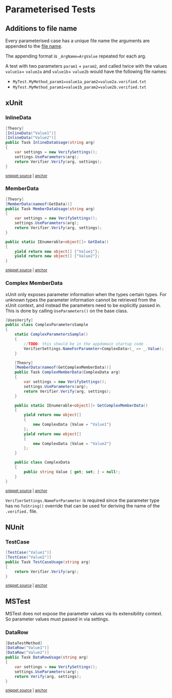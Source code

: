 <!--
GENERATED FILE - DO NOT EDIT
This file was generated by [MarkdownSnippets](https://github.com/SimonCropp/MarkdownSnippets).
Source File: /docs/mdsource/parameterised.source.md
To change this file edit the source file and then run MarkdownSnippets.
-->

# Parameterised Tests


## Additions to file name

Every parameterised case has a unique file name the arguments are appended to the [file name](/docs/naming.md).

The appending format is `_ArgName=ArgValue` repeated for each arg. 

A test with two parameters `param1` + `param2`, and called twice with the values `value1a`+ `value2a` and `value1b`+ `value2b` would have the following file names:

  * `MyTest.MyMethod_param1=value1a_param2=value2a.verified.txt`
  * `MyTest.MyMethod_param1=value1b_param2=value2b.verified.txt`


## xUnit


### InlineData

<!-- snippet: xunitInlineData -->
<a id='snippet-xunitinlinedata'></a>
```cs
[Theory]
[InlineData("Value1")]
[InlineData("Value2")]
public Task InlineDataUsage(string arg)
{
    var settings = new VerifySettings();
    settings.UseParameters(arg);
    return Verifier.Verify(arg, settings);
}
```
<sup><a href='/src/Verify.Xunit.Tests/Snippets/ParametersSample.cs#L10-L20' title='Snippet source file'>snippet source</a> | <a href='#snippet-xunitinlinedata' title='Start of snippet'>anchor</a></sup>
<!-- endSnippet -->


### MemberData

<!-- snippet: xunitMemberData -->
<a id='snippet-xunitmemberdata'></a>
```cs
[Theory]
[MemberData(nameof(GetData))]
public Task MemberDataUsage(string arg)
{
    var settings = new VerifySettings();
    settings.UseParameters(arg);
    return Verifier.Verify(arg, settings);
}

public static IEnumerable<object[]> GetData()
{
    yield return new object[] {"Value1"};
    yield return new object[] {"Value2"};
}
```
<sup><a href='/src/Verify.Xunit.Tests/Snippets/ParametersSample.cs#L22-L37' title='Snippet source file'>snippet source</a> | <a href='#snippet-xunitmemberdata' title='Start of snippet'>anchor</a></sup>
<!-- endSnippet -->


### Complex MemberData

xUnit only exposes parameter information when the types certain types. For unknown types the parameter information cannot be retrieved from the xUnit context, and instead the parameters need to be explicitly passed in. This is done by calling `UseParameters()` on the base class.

<!-- snippet: xunitComplexMemberData -->
<a id='snippet-xunitcomplexmemberdata'></a>
```cs
[UsesVerify]
public class ComplexParametersSample
{
    static ComplexParametersSample()
    {
        //TODO: this should be in the appdomain startup code
        VerifierSettings.NameForParameter<ComplexData>(_ => _.Value);
    }

    [Theory]
    [MemberData(nameof(GetComplexMemberData))]
    public Task ComplexMemberData(ComplexData arg)
    {
        var settings = new VerifySettings();
        settings.UseParameters(arg);
        return Verifier.Verify(arg, settings);
    }

    public static IEnumerable<object[]> GetComplexMemberData()
    {
        yield return new object[]
        {
            new ComplexData {Value = "Value1"}
        };
        yield return new object[]
        {
            new ComplexData {Value = "Value2"}
        };
    }

    public class ComplexData
    {
        public string Value { get; set; } = null!;
    }
}
```
<sup><a href='/src/Verify.Xunit.Tests/Snippets/ComplexParametersSample.cs#L7-L43' title='Snippet source file'>snippet source</a> | <a href='#snippet-xunitcomplexmemberdata' title='Start of snippet'>anchor</a></sup>
<!-- endSnippet -->

`VerifierSettings.NameForParameter` is required since the parameter type has no `ToString()` override that can be used for deriving the name of the `.verified.` file.


## NUnit


### TestCase

<!-- snippet: NUnitTestCase -->
<a id='snippet-nunittestcase'></a>
```cs
[TestCase("Value1")]
[TestCase("Value2")]
public Task TestCaseUsage(string arg)
{
    return Verifier.Verify(arg);
}
```
<sup><a href='/src/Verify.NUnit.Tests/Snippets/ParametersSample.cs#L8-L15' title='Snippet source file'>snippet source</a> | <a href='#snippet-nunittestcase' title='Start of snippet'>anchor</a></sup>
<!-- endSnippet -->


## MSTest

MSTest does not expose the parameter values via its extensibility context. So parameter values must passed in via settings.


### DataRow

<!-- snippet: MSTestDataRow -->
<a id='snippet-mstestdatarow'></a>
```cs
[DataTestMethod]
[DataRow("Value1")]
[DataRow("Value2")]
public Task DataRowUsage(string arg)
{
    var settings = new VerifySettings();
    settings.UseParameters(arg);
    return Verify(arg, settings);
}
```
<sup><a href='/src/Verify.MSTest.Tests/Snippets/ParametersSample.cs#L10-L20' title='Snippet source file'>snippet source</a> | <a href='#snippet-mstestdatarow' title='Start of snippet'>anchor</a></sup>
<!-- endSnippet -->
